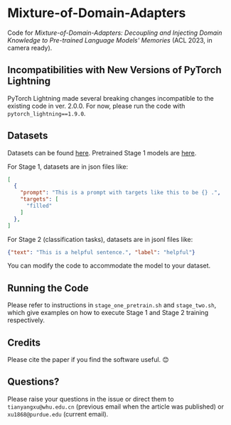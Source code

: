 # Mixture-of-Domain-Adapters

Code for *Mixture-of-Domain-Adapters: Decoupling and Injecting Domain Knowledge to Pre-trained Language Models' Memories* (ACL 2023, in camera ready).

## Incompatibilities with New Versions of PyTorch Lightning
PyTorch Lightning made several breaking changes incompatible to the existing code in ver. 2.0.0. For now, please run the code with `pytorch_lightning==1.9.0`.

## Datasets
Datasets can be found [here](https://purdue0-my.sharepoint.com/:f:/g/personal/xu1868_purdue_edu/Ethu6AEk5V1IgRVh5BSLj64BncZl5WRPIgxKAHpLgxltlw). Pretrained Stage 1 models are [here](https://purdue0-my.sharepoint.com/:f:/g/personal/xu1868_purdue_edu/EitjSv7bE2RAv6VTI9EhBsABZiugl87UpQ8HMHWtRk6PGg).

For Stage 1, datasets are in json files like:
```json
[
  {
    "prompt": "This is a prompt with targets like this to be {} .",
    "targets": [
      "filled"
    ]
  },
]
```

For Stage 2 (classification tasks), datasets are in jsonl files like:
```json
{"text": "This is a helpful sentence.", "label": "helpful"}
```

You can modify the code to accommodate the model to your dataset.

## Running the Code
Please refer to instructions in `stage_one_pretrain.sh` and `stage_two.sh`, which give examples on how to execute Stage 1 and Stage 2 training respectively.

## Credits
Please cite the paper if you find the software useful. 😊

## Questions?
Please raise your questions in the issue or direct them to `tianyangxu@whu.edu.cn` (previous email when the article was published) or `xu1868@purdue.edu` (current email).